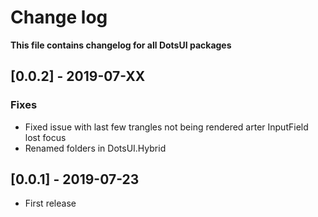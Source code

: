 # Change log

**This file contains changelog for all DotsUI packages**

## [0.0.2] - 2019-07-XX

### Fixes
* Fixed issue with last few trangles not being rendered arter InputField lost focus
* Renamed folders in DotsUI.Hybrid

## [0.0.1] - 2019-07-23

 * First release